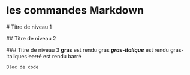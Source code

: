 # les commandes Markdown
# Titre de niveau 1 

## Titre de niveau 2 

### Titre de niveau 3
**gras** est rendu gras
**_gras-italique_** est rendu gras-italiques
~~barré~~ est rendu barré
```
Bloc de code
```
